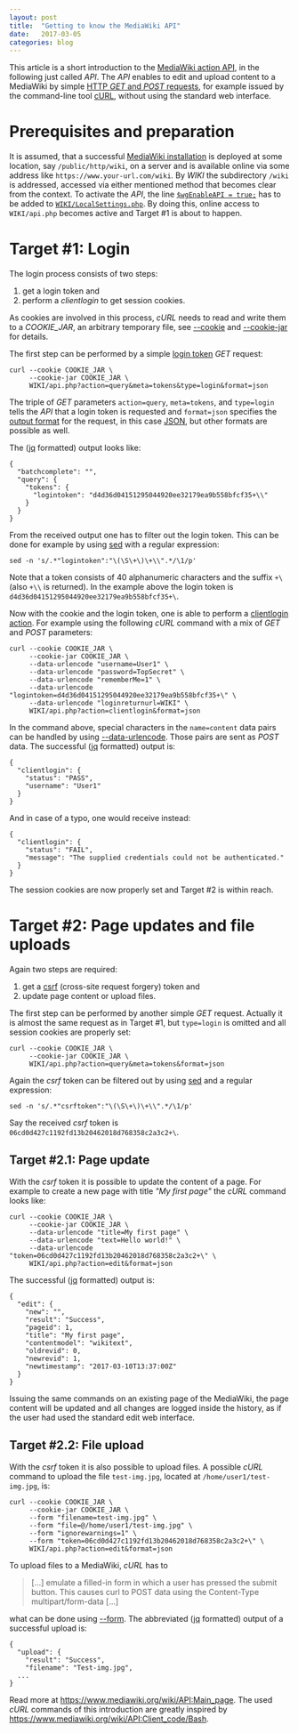 ```yaml
---
layout: post
title:  "Getting to know the MediaWiki API"
date:   2017-03-05
categories: blog
---
```


This article is a short introduction to the
[MediaWiki action API](https://www.mediawiki.org/wiki/API:Main_page),
in the following just called *API*.
The *API* enables to edit and upload content to a MediaWiki by simple
[HTTP *GET* and *POST* requests](https://en.wikipedia.org/wiki/Hypertext_Transfer_Protocol#Request_methods),
for example issued by the command-line tool
[cURL](https://en.wikipedia.org/wiki/CURL),
without using the standard web interface.


# Prerequisites and preparation

It is assumed,
that a successful
[MediaWiki installation](https://www.mediawiki.org/wiki/Manual:Installation_guide)
is deployed at some location,
say `/public/http/wiki`,
on a server and is available online
via some address like `https://www.your-url.com/wiki`.
By *WIKI* the subdirectory `/wiki` is addressed,
accessed via either mentioned method that becomes clear from the context.
To activate the *API*,
the line
[`$wgEnableAPI = true;`](https://www.mediawiki.org/wiki/Special:MyLanguage/Manual:$wgEnableAPI)
has to be added to
[`WIKI/LocalSettings.php`](https://www.mediawiki.org/wiki/Special:MyLanguage/Manual:LocalSettings.php).
By doing this,
online access to `WIKI/api.php` becomes active
and Target #1 is about to happen.


# Target #1: Login

The login process consists of two steps:

1. get a login token and
2. perform a *clientlogin* to get session cookies.

As cookies are involved in this process,
*cURL* needs to read and write them to a *COOKIE_JAR*,
an arbitrary temporary file,
see [--cookie](https://curl.haxx.se/docs/manpage.html#-c)
and [--cookie-jar](https://curl.haxx.se/docs/manpage.html#-c)
for details.

The first step can be performed by a simple
[login token](https://www.mediawiki.org/wiki/API:Tokens) *GET* request:

```
curl --cookie COOKIE_JAR \
     --cookie-jar COOKIE_JAR \
     WIKI/api.php?action=query&meta=tokens&type=login&format=json
```

The triple of *GET* parameters `action=query`, `meta=tokens`, and `type=login`
tells the *API* that a login token is requested and `format=json` specifies
the [output format](https://www.mediawiki.org/wiki/API:Data_formats#Output)
for the request,
in this case [JSON](https://en.wikipedia.org/wiki/JSON),
but other formats are possible as well.

The ([jq](https://stedolan.github.io/jq) formatted) output looks like:

```
{
  "batchcomplete": "",
  "query": {
    "tokens": {
      "logintoken": "d4d36d04151295044920ee32179ea9b558bfcf35+\\"
    }
  }
}
```

From the received output one has to filter out the login token.
This can be done for example by using
[sed](https://www.gnu.org/software/sed/manual/sed.html)
with a regular expression:

```
sed -n 's/.*"logintoken":"\(\S\+\)\+\\".*/\1/p'
```

Note that a token consists of 40 alphanumeric characters
and the suffix `+\` (also `+\\` is returned).
In the example above the login token is
`d4d36d04151295044920ee32179ea9b558bfcf35+\`.

Now with the cookie and the login token,
one is able to perform a
[clientlogin action](https://www.mediawiki.org/wiki/API:Login#The_clientlogin_action).
For example using the following *cURL* command with a mix of
*GET* and *POST* parameters:

```
curl --cookie COOKIE_JAR \
     --cookie-jar COOKIE_JAR \
     --data-urlencode "username=User1" \
     --data-urlencode "password=TopSecret" \
     --data-urlencode "rememberMe=1" \
     --data-urlencode "logintoken=d4d36d04151295044920ee32179ea9b558bfcf35+\" \
     --data-urlencode "loginreturnurl=WIKI" \
     WIKI/api.php?action=clientlogin&format=json
```

In the command above,
special characters in the `name=content` data pairs can be handled by using
[--data-urlencode](https://curl.haxx.se/docs/manpage.html#--data-urlencode).
Those pairs are sent as *POST* data.
The successful ([jq](https://stedolan.github.io/jq) formatted) output is:

```
{
  "clientlogin": {
    "status": "PASS",
    "username": "User1"
  }
}
```

And in case of a typo,
one would receive instead:

```
{
  "clientlogin": {
    "status": "FAIL",
    "message": "The supplied credentials could not be authenticated."
  }
}
```

The session cookies are now properly set and Target #2 is within reach.



# Target #2: Page updates and file uploads

Again two steps are required:

1. get a [csrf](https://www.mediawiki.org/wiki/API:Tokens)
   (cross-site request forgery) token and
2. update page content or upload files.

The first step can be performed by another simple *GET* request.
Actually it is almost the same request as in Target #1,
but `type=login` is omitted and all session cookies are properly set:

```
curl --cookie COOKIE_JAR \
     --cookie-jar COOKIE_JAR \
     WIKI/api.php?action=query&meta=tokens&format=json
```

Again the *csrf* token can be filtered out by using
[sed](https://www.gnu.org/software/sed/manual/sed.html)
and a regular expression:

```
sed -n 's/.*"csrftoken":"\(\S\+\)\+\\".*/\1/p'
```

Say the received *csrf* token is `06cd0d427c1192fd13b20462018d768358c2a3c2+\`.



## Target #2.1: Page update

With the *csrf* token it is possible to update the content of a page.
For example to create a new page with title *"My first page"*
the *cURL* command looks like:

```
curl --cookie COOKIE_JAR \
     --cookie-jar COOKIE_JAR \
     --data-urlencode "title=My first page" \
     --data-urlencode "text=Hello world!" \
     --data-urlencode "token=06cd0d427c1192fd13b20462018d768358c2a3c2+\" \
     WIKI/api.php?action=edit&format=json
```

The successful ([jq](https://stedolan.github.io/jq) formatted) output is:

```
{
  "edit": {
    "new": "",
    "result": "Success",
    "pageid": 1,
    "title": "My first page",
    "contentmodel": "wikitext",
    "oldrevid": 0,
    "newrevid": 1,
    "newtimestamp": "2017-03-10T13:37:00Z"
  }
}
```

Issuing the same commands on an existing page of the MediaWiki,
the page content will be updated
and all changes are logged inside the history,
as if the user had used the standard edit web interface.



## Target #2.2: File upload

With the *csrf* token it is also possible to upload files.
A possible *cURL* command to upload the file `test-img.jpg`,
located at `/home/user1/test-img.jpg`,
is:

```
curl --cookie COOKIE_JAR \
     --cookie-jar COOKIE_JAR \
     --form "filename=test-img.jpg" \
     --form "file=@/home/user1/test-img.jpg" \
     --form "ignorewarnings=1" \
     --form "token=06cd0d427c1192fd13b20462018d768358c2a3c2+\" \
     WIKI/api.php?action=edit&format=json
```

To upload files to a MediaWiki,
*cURL* has to

> [...] emulate a filled-in form in which a user has pressed the submit button.
> This causes curl to POST data using the Content-Type multipart/form-data [...]

what can be done using [--form](https://curl.haxx.se/docs/manpage.html#-F).
The abbreviated ([jq](https://stedolan.github.io/jq) formatted) output
of a successful upload is:

```
{
  "upload": {
    "result": "Success",
    "filename": "Test-img.jpg",
  ...
}
```

Read more at https://www.mediawiki.org/wiki/API:Main_page.
The used *cURL* commands of this introduction are greatly inspired by
https://www.mediawiki.org/wiki/API:Client_code/Bash.

